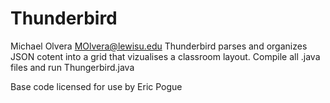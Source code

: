 # Thunderbird
Michael Olvera
MOlvera@lewisu.edu
Thunderbird parses and organizes JSON cotent into a grid that vizualises a classroom layout.
Compile all .java files and run Thungerbird.java

Base code licensed for use by Eric Pogue
